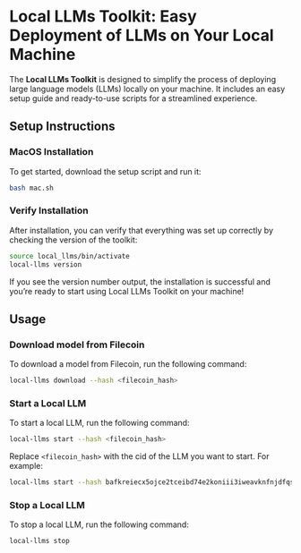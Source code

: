 # Local LLMs Toolkit: Easy Deployment of LLMs on Your Local Machine

The **Local LLMs Toolkit** is designed to simplify the process of deploying large language models (LLMs) locally on your machine. It includes an easy setup guide and ready-to-use scripts for a streamlined experience.

## Setup Instructions

### MacOS Installation

To get started, download the setup script and run it:
```bash
bash mac.sh
```
### Verify Installation

After installation, you can verify that everything was set up correctly by checking the version of the toolkit:
```bash
source local_llms/bin/activate
local-llms version
```
If you see the version number output, the installation is successful and you’re ready to start using Local LLMs Toolkit on your machine!

## Usage

### Download model from Filecoin
To download a model from Filecoin, run the following command:
```bash
local-llms download --hash <filecoin_hash>
```

### Start a Local LLM
To start a local LLM, run the following command:
```bash
local-llms start --hash <filecoin_hash>
```
Replace `<filecoin_hash>` with the cid of the LLM you want to start. For example:

```bash
local-llms start --hash bafkreiecx5ojce2tceibd74e2koniii3iweavknfnjdfqs6ows2ikoow6m
```

### Stop a Local LLM
To stop a local LLM, run the following command:
```bash
local-llms stop
```